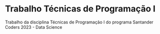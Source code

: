 # Trabalho Técnicas de Programação I

Trabalho da disciplina Técnicas de Programação I do programa Santander Coders 2023 - Data Science

